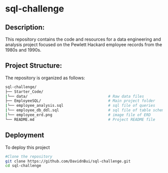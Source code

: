 # sql-challenge

## Description:

This repository contains the code and resources for a data engineering and analysis project focused on the Pewlett Hackard employee records from the 1980s and 1990s.

## Project Structure:
The repository is organized as follows:

```bash
sql-challenge/
├── Starter_Code/
|└── data/                                    # Raw data files      
├── EmployeeSQL/                              # Main project folder
|└── employee_analysis.sql                    # sql file of queries
|└── employee_db_ddl.sql                      # sql file of table schemata
|└── employee_erd.png                         # image file of ERD
└── README.md                                 # Project README file
```

## Deployment
To deploy this project

```bash
#Clone the repository
git clone https://github.com/DavidnBui/sql-challenge.git
cd sql-challenge
```
